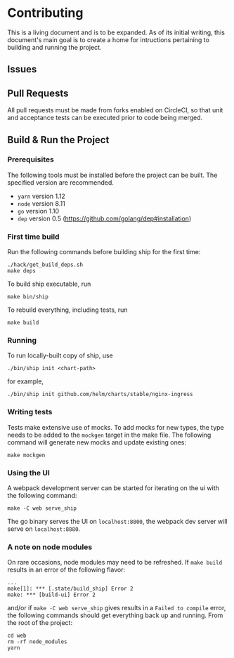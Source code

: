 Contributing
=============

This is a living document and is to be expanded. As of its initial writing, this document's main goal is to create a home for
intructions pertaining to building and running the project.

Issues
------------------------

Pull Requests
------------------------

All pull requests must be made from forks enabled on CircleCI, so that unit and acceptance tests can be executed prior to code being merged.

Build & Run the Project
------------------------

### Prerequisites

The following tools must be installed before the project can be built.  The specified version are recommended.

- `yarn` version 1.12
- `node` version 8.11
- `go` version 1.10
- `dep` version 0.5 (https://github.com/golang/dep#installation)

### First time build

Run the following commands before building ship for the first time:

```
./hack/get_build_deps.sh
make deps
```

To build ship executable, run

```
make bin/ship
```

To rebuild everything, including tests, run

```
make build
```

### Running

To run locally-built copy of ship, use

```
./bin/ship init <chart-path>
```

for example,

```
./bin/ship init github.com/helm/charts/stable/nginx-ingress
```

### Writing tests

Tests make extensive use of mocks.   To add mocks for new types, the type needs to be added to the `mockgen` target in the make file.  The following command will generate new mocks and update existing ones:

```
make mockgen
```

### Using the UI

A webpack development server can be started for iterating on the ui with the following command:

```
make -C web serve_ship
```

The go binary serves the UI on `localhost:8800`, the webpack dev server will serve on `localhost:8880`.

### A note on node modules
On rare occasions, node modules may need to be refreshed. If `make build` results in an error of the following flavor:
```
...
make[1]: *** [.state/build_ship] Error 2
make: *** [build-ui] Error 2
```
and/or if `make -C web serve_ship` gives results in a `Failed to compile` error, the following commands should get everything back up and running. From the root of the project:
```
cd web
rm -rf node_modules
yarn
```
